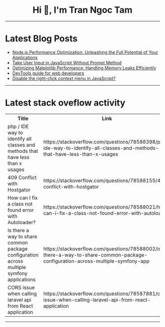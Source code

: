 <h1 align="center">Hi 👋, I'm Tran Ngoc Tam</h1>

---

# Latest Blog Posts 
<!-- BLOG-POST-LIST:START -->
- [Node.js Performance Optimization: Unleashing the Full Potential of Your Applications](https://dev.to/raksbisht/nodejs-performance-optimization-unleashing-the-full-potential-of-your-applications-4njm)
- [Take User Input in JavaScript Without Prompt Method](https://dev.to/yasminsardar/take-user-input-in-javascript-without-prompt-method-5mh)
- [Optimizing Matplotlib Performance: Handling Memory Leaks Efficiently](https://dev.to/siddhantkcode/optimizing-matplotlib-performance-handling-memory-leaks-efficiently-5cj2)
- [DevTools guide for web developers](https://dev.to/codeparrot/devtools-guide-for-web-developers-4hac)
- [Disable the right-click context menu in JavaScript?](https://dev.to/manojkumar20/disable-the-right-click-context-menu-in-javascript-gin)
<!-- BLOG-POST-LIST:END -->

---

# Latest stack oveflow activity
<table>
  <tr><th>Title</th><th>Link</th></tr>
  <!-- STACKOVERFLOW:START --><tr><td>php / IDE way to identify all classes and methods that have less than x usages</td><td>https://stackoverflow.com/questions/78588398/php-ide-way-to-identify-all-classes-and-methods-that-have-less-than-x-usages</td></tr><tr><td>409 Conflict with Hostgator</td><td>https://stackoverflow.com/questions/78588155/409-conflict-with-hostgator</td></tr><tr><td>How can I fix a class not found error with Autoloader?</td><td>https://stackoverflow.com/questions/78588021/how-can-i-fix-a-class-not-found-error-with-autoloader</td></tr><tr><td>Is there a way to share common package configuration across multiple symfony applications</td><td>https://stackoverflow.com/questions/78588002/is-there-a-way-to-share-common-package-configuration-across-multiple-symfony-app</td></tr><tr><td>CORS issue when calling laravel api from React application</td><td>https://stackoverflow.com/questions/78587881/cors-issue-when-calling-laravel-api-from-react-application</td></tr><!-- STACKOVERFLOW:END -->
</table>

---


